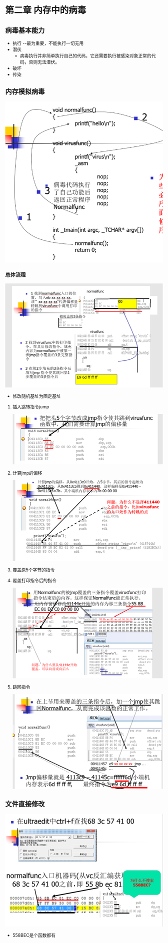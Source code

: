 # 第二章 内存中的病毒

## 病毒基本能力

- 执行 --最为重要，不能执行一切无用
- 潜伏
    - 病毒执行并非简单执行自己的代码，它还需要执行被感染对象正常的代码，否则无法潜伏。
- 破坏
- 传染

## 内存模拟病毒

![Untitled](病毒/Untitled%2021.png)

### 总体流程

![Untitled](病毒/Untitled%2022.png)

- 修改随机基址为固定基址
1. 插入跳转指令jump
    
    ![Untitled](病毒/Untitled%2023.png)
    
2. 计算jmp的偏移
    
    ![Untitled](病毒/Untitled%2024.png)
    
3. 覆盖原5个字节的指令
4. 覆盖打印指令后的指令
    
    ![Untitled](病毒/Untitled%2025.png)
    
5. 跳回指令
    
    ![Untitled](病毒/Untitled%2026.png)
    

## 文件直接修改

![Untitled](病毒/Untitled%2027.png)

- 558BEC是个函数都有
